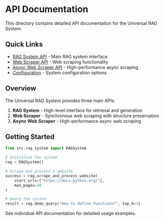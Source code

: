 # API Documentation

This directory contains detailed API documentation for the Universal RAG System.

## Quick Links

- [RAG System API](./rag_system.md) - Main RAG system interface
- [Web Scraper API](./web_scraper.md) - Web scraping functionality
- [Async Web Scraper API](./async_web_scraper.md) - High-performance async scraping
- [Configuration](./configuration.md) - System configuration options

## Overview

The Universal RAG System provides three main APIs:

1. **RAG System** - High-level interface for retrieval and generation
2. **Web Scraper** - Synchronous web scraping with structure preservation
3. **Async Web Scraper** - High-performance async web scraping

## Getting Started

```python
from src.rag_system import RAGSystem

# Initialize the system
rag = RAGSystem()

# Scrape and process a website
success = rag.scrape_and_process_website(
    start_urls=["https://docs.python.org/"],
    max_pages=20
)

# Query the system
result = rag.demo_query("How to define functions?", top_k=3)
```

See individual API documentation for detailed usage examples.